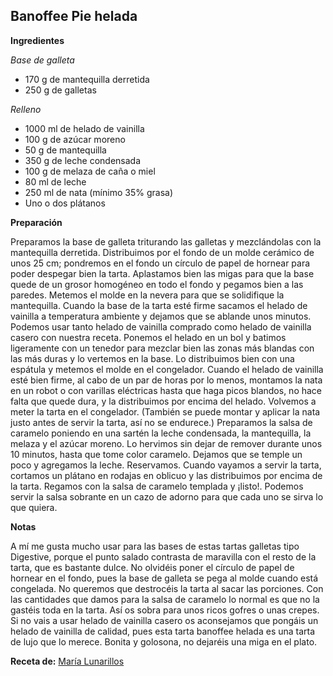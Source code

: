## Banoffee Pie helada

**Ingredientes**

*Base de galleta*

- 170 g de mantequilla derretida
- 250 g de galletas

*Relleno*

- 1000 ml de helado de vainilla
- 100 g de azúcar moreno
- 50 g de mantequilla
- 350 g de leche condensada
- 100 g de melaza de caña o miel
- 80 ml de leche
- 250 ml de nata (mínimo 35% grasa)
- Uno o dos plátanos

**Preparación**

Preparamos la base de galleta triturando las galletas y mezclándolas con la mantequilla derretida. Distribuimos por el fondo de un molde cerámico de unos 25 cm; pondremos en el fondo un círculo de papel de hornear para poder despegar bien la tarta.
Aplastamos bien las migas para que la base quede de un grosor homogéneo en todo el fondo y pegamos bien a las paredes. Metemos el molde en la nevera para que se solidifique la mantequilla.
Cuando la base de la tarta esté firme sacamos el helado de vainilla a temperatura ambiente y dejamos que se ablande unos minutos. Podemos usar tanto helado de vainilla comprado como helado de vainilla casero con nuestra receta.
Ponemos el helado en un bol y batimos ligeramente con un tenedor para mezclar bien las zonas más blandas con las más duras y lo vertemos en la base. Lo distribuimos bien con una espátula y metemos el molde en el congelador.
Cuando el helado de vainilla esté bien firme, al cabo de un par de horas por lo menos, montamos la nata en un robot o con varillas eléctricas hasta que haga picos blandos, no hace falta que quede dura, y la distribuimos por encima del helado. Volvemos a meter la tarta en el congelador. (También se puede montar y aplicar la nata justo antes de servir la tarta, así no se endurece.)
Preparamos la salsa de caramelo poniendo en una sartén la leche condensada, la mantequilla, la melaza y el azúcar moreno. Lo hervimos sin dejar de remover durante unos 10 minutos, hasta que tome color caramelo. Dejamos que se temple un poco y agregamos la leche. Reservamos.
Cuando vayamos a servir la tarta, cortamos un plátano en rodajas en oblicuo y las distribuimos por encima de la tarta. Regamos con la salsa de caramelo templada y ¡listo!. Podemos servir la salsa sobrante en un cazo de adorno para que cada uno se sirva lo que quiera.


**Notas**

A mí me gusta mucho usar para las bases de estas tartas galletas tipo Digestive, porque el punto salado contrasta de maravilla con el resto de la tarta, que es bastante dulce.
No olvidéis poner el círculo de papel de hornear en el fondo, pues la base de galleta se pega al molde cuando está congelada. No queremos que destrocéis la tarta al sacar las porciones.
Con las cantidades que damos para la salsa de caramelo lo normal es que no la gastéis toda en la tarta. Así os sobra para unos ricos gofres o unas crepes.
Si no vais a usar helado de vainilla casero os aconsejamos que pongáis un helado de vainilla de calidad, pues esta tarta banoffee helada es una tarta de lujo que lo merece. Bonita y golosona, no dejaréis una miga en el plato.

**Receta de:** [María Lunarillos](https://www.marialunarillos.com/blog/2016/09/tarta-banoffee-helada.html)
